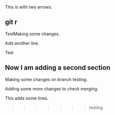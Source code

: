 This is with two arrows.
## git r

TestMaking some changes.

Add another line. 

Test

## Now I am adding a second section

Making some changes on branch testing. 


Adding some more changes to check merging.




This adds some lines.
>>>>>>> testing
